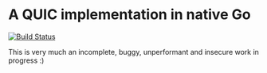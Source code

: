 # A QUIC implementation in native Go

[![Build Status](https://travis-ci.org/lucas-clemente/quic-go.svg?branch=master)](https://travis-ci.org/lucas-clemente/quic-go)

This is very much an incomplete, buggy, unperformant and insecure work in progress :)
